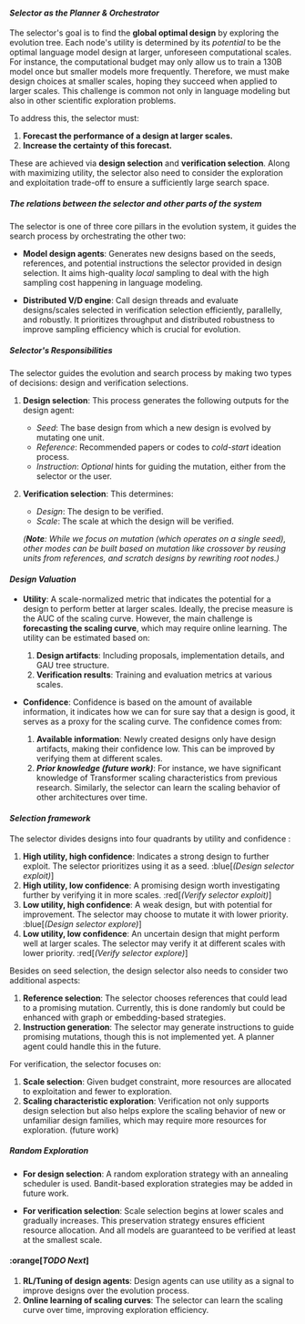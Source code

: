 #### *Selector as the Planner & Orchestrator*

The selector's goal is to find the **global optimal design** by exploring the
evolution tree. Each node's utility is determined by its *potential* to be the
optimal language model design at larger, unforeseen computational scales. For
instance, the computational budget may only allow us to train a 130B model once
but smaller models more frequently. Therefore, we must make design choices at
smaller scales, hoping they succeed when applied to larger scales. This
challenge is common not only in language modeling but also in other scientific
exploration problems.

To address this, the selector must: 
 1. **Forecast the performance of a design at larger scales.** 
 2. **Increase the certainty of this forecast.**


These are achieved via **design selection** and **verification selection**.
Along with maximizing utility, the selector also need to consider the
exploration and exploitation trade-off to ensure a sufficiently large search
space.

##### *The relations between the selector and other parts of the system*

The selector is one of three core pillars in the evolution system, it guides the
search process by orchestrating the other two:

- **Model design agents**: Generates new designs based on the seeds, references,
  and potential instructions the selector provided in design selection. It aims
  high-quality *local* sampling to deal with the high sampling cost happening in
  language modeling.

- **Distributed V/D engine**: Call design threads and evaluate designs/scales
  selected in verification selection efficiently, parallelly, and robustly. It
  prioritizes throughput and distributed robustness to improve sampling
  efficiency which is crucial for evolution.

##### *Selector's Responsibilities*

The selector guides the evolution and search process by making two types of
decisions: design and verification selections.

1. **Design selection**: This process generates the following outputs for the
   design agent:
    - *Seed*: The base design from which a new design is evolved by mutating one
      unit.
    - *Reference*: Recommended papers or codes to *cold-start* ideation process.
    - *Instruction*: *Optional* hints for guiding the mutation, either from the
      selector or the user.

2. **Verification selection**: This determines:
    - *Design*: The design to be verified.
    - *Scale*: The scale at which the design will be verified.

   *(**Note**: While we focus on mutation (which operates on a single seed),
   other modes can be built based on mutation like crossover by reusing units
   from references, and scratch designs by rewriting root nodes.)*



#### *Design Valuation*

- **Utility**: A scale-normalized metric that indicates the potential for a
  design to perform better at larger scales. 
Ideally, the precise measure is the AUC of the scaling curve. However, the main
challenge is **forecasting the scaling curve**, which may require online
learning. The utility can be estimated based on:
    1. **Design artifacts**: Including proposals, implementation details, and GAU
        tree structure.
    2. **Verification results**: Training and evaluation metrics at various scales.
  
- **Confidence**: Confidence is based on the amount of available information, it
  indicates how we can for sure say that a design is good, it serves as a proxy
  for the scaling curve. The confidence comes from:
    1. **Available information**: Newly created designs only have design artifacts,
        making their confidence low. This can be improved by verifying them at
        different scales.
    2. ***Prior knowledge (future work)***: For instance, we have significant
        knowledge of Transformer scaling characteristics from previous research.
        Similarly, the selector can learn the scaling behavior of other architectures
        over time.

#### *Selection framework*

The selector divides designs into four quadrants by utility and confidence :

1. **High utility, high confidence**: Indicates a strong design to further
   exploit. The selector prioritizes using it as a seed. :blue[*(Design selector
   exploit)*]
2. **High utility, low confidence**: A promising design worth investigating
   further by verifying it in more scales. :red[*(Verify selector exploit)*]
3. **Low utility, high confidence**: A weak design, but with potential for
   improvement. The selector may choose to mutate it with lower priority.
   :blue[*(Design selector explore)*]
4. **Low utility, low confidence**: An uncertain design that might perform well
   at larger scales. The selector may verify it at different scales with lower
   priority. :red[*(Verify selector explore)*]

Besides on seed selection, the design selector also needs to consider two
additional aspects:

1. **Reference selection**: The selector chooses references that could lead to a
   promising mutation. Currently, this is done randomly but could be enhanced
   with graph or embedding-based strategies.
2. **Instruction generation**: The selector may generate instructions to guide
   promising mutations, though this is not implemented yet. A planner agent
   could handle this in the future.


For verification, the selector focuses on:

1. **Scale selection**: Given budget constraint, more resources are allocated to
   exploitation and fewer to exploration. 
2. **Scaling characteristic exploration**: Verification not only supports design
   selection but also helps explore the scaling behavior of new or unfamiliar
   design families, which may require more resources for exploration. (future
   work)


##### *Random Exploration*

- **For design selection**: A random exploration strategy with an annealing
  scheduler is used. Bandit-based exploration strategies may be added in future
  work.
  
- **For verification selection**: Scale selection begins at lower scales and
  gradually increases. This preservation strategy ensures efficient resource
  allocation. And all models are guaranteed to be verified at least at the
  smallest scale.


#### :orange[*TODO Next*]

1. **RL/Tuning of design agents**: Design agents can use utility as a signal to
   improve designs over the evolution process.
2. **Online learning of scaling curves**: The selector can learn the scaling
   curve over time, improving exploration efficiency.
